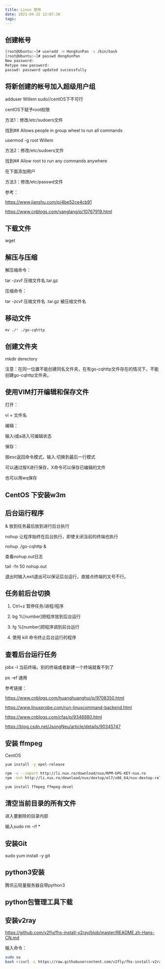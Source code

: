 ```yaml
---
title: Linux 使用
date: 2021-04-22 12:07:36
tags:
---
```

## 创建帐号

```bash
[root@Ubuntu:~]# useradd -m HongXunPan -s /bin/bash
[root@Ubuntu:~]# passwd HongXunPan
New password:
Retype new password:
passwd: password updated successfully
```

## 将新创建的帐号加入超级用户组

adduser Willem sudo//centOS下不可行

centOS下赋予root权限

方法1：修改/etc/sudoers文件

找到\#\# Allows people in group wheel to run all commands

usermod -g root Willem

方法2：修改/etc/sudoers文件

找到\#\# Allow root to run any commands anywhere

在下面添加用户

方法3：修改/etc/passwd文件

参考：

https://www.jianshu.com/p/4be52ce4cb91

https://www.cnblogs.com/yanglang/p/10767919.html

## 下载文件

wget

## 解压与压缩

解压缩命令：

tar -zxvf 压缩文件名.tar.gz

压缩命令：

tar -zcvf 压缩文件名 .tar.gz 被压缩文件名

## 移动文件

```bash
mv ./* ./go-cqhttp
```

## 创建文件夹

mkdir derectory

注意：在同一位置不能创建同名文件夹，在有go-cqhttp文件存在的情况下，不能创建go-cqhttp文件夹。

## 使用VIM打开编辑和保存文件

打开：

vi + 文件名

编辑：

输入i或a进入可编辑状态

保存：

按esc返回命令模式，输入:切换到最后一行模式

可以通过按X进行保存，X命令可以保存已编辑的文件

也可以用wq保存

## CentOS 下安装w3m

## 后台运行程序

& 放到任务最后放到进行后台执行

nohup 让程序始终在后台执行，即使关闭当前的终端也执行

nohup ./go-cqhttp &

查看nohup.out日志

tail -fn 50 nohup.out

退出时输入exit退出可以保证后台运行，直接点终端的叉号不行。

## 任务前后台切换

1. Ctrl+z 暂停任务/进程/程序

2. bg %[number]把程序放到后台运行

3. fg %[number]把程序调到前台运行

4. 使用 kill 命令终止后台运行的程序


## 查看后台运行任务

jobs -l 当前终端，别的终端或者新建一个终端就看不到了

ps -ef 通用

参考链接：

https://www.cnblogs.com/huanghuanghui/p/9708350.html

https://www.linuxprobe.com/run-linuxcommand-backend.html

https://www.cnblogs.com/cfas/p/9348880.html

https://blog.csdn.net/JsongNeu/article/details/90345747

## 安装 ffmpeg

CentOS

```bash
yum install -y epel-release

rpm -v --import http://li.nux.ro/download/nux/RPM-GPG-KEY-nux.ro
rpm -Uvh http://li.nux.ro/download/nux/dextop/el7/x86_64/nux-dextop-release-0-5.el7.nux.noarch.rpm

yum install ffmpeg ffmpeg-devel
```

## 清空当前目录的所有文件

进入要删除的目录内部

输入sudo rm -rf *

## 安装Git

sudo yum install -y git

## python3安装

腾讯云轻量服务器自带python3

## python包管理工具下载


## 安装v2ray

https://github.com/v2fly/fhs-install-v2ray/blob/master/README.zh-Hans-CN.md

输入命令：

```bash
sudo su
bash <(curl -L https://raw.githubusercontent.com/v2fly/fhs-install-v2ray/master/install-release.sh)
```

